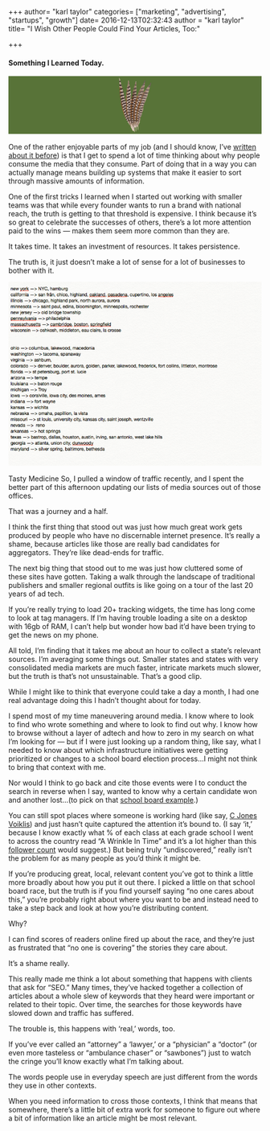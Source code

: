 +++
author= "karl taylor"
categories= ["marketing", "advertising", "startups", "growth"]
date= 2016-12-13T02:32:43 
author = "karl taylor"
title= "I Wish Other People Could Find Your Articles, Too:"

+++

 #### Something I Learned Today.

  ![](https://raw.githubusercontent.com/karljtaylor/kjt/blog/content/assets/946f5-17uixylypz8tuiuhy9w4a1g.png)  


 One of the rather enjoyable parts of my job (and I should know, I’ve [written about it before](https://bestpractices.sonnetaylor.com/blank-screen-problems-2fc35c996bf4#.fw1mfw51f)) is that I get to spend a lot of time thinking about why people consume the media that they consume. Part of doing that in a way you can actually manage means building up systems that make it easier to sort through massive amounts of information.

 One of the first tricks I learned when I started out working with smaller teams was that while every founder wants to run a brand with national reach, the truth is getting to that threshold is expensive. I think because it’s so great to celebrate the successes of others, there’s a lot more attention paid to the wins — makes them seem more common than they are.

 It takes time. It takes an investment of resources. It takes persistence.

 The truth is, it just doesn’t make a lot of sense for a lot of businesses to bother with it.

  ![](https://raw.githubusercontent.com/karljtaylor/kjt/blog/content/assets/f13cd-15-b7cxkvdidzyig-rjgika.png)

 Tasty Medicine  So, I pulled a window of traffic recently, and I spent the better part of this afternoon updating our lists of media sources out of those offices.

 That was a journey and a half.

 I think the first thing that stood out was just how much great work gets produced by people who have no discernable internet presence. It’s really a shame, because articles like those are really bad candidates for aggregators. They’re like dead-ends for traffic.

 The next big thing that stood out to me was just how cluttered some of these sites have gotten. Taking a walk through the landscape of traditional publishers and smaller regional outfits is like going on a tour of the last 20 years of ad tech.

 If you’re really trying to load 20+ tracking widgets, the time has long come to look at tag managers. If I’m having trouble loading a site on a desktop with 16gb of RAM, I can’t help but wonder how bad it’d have been trying to get the news on my phone.

 All told, I’m finding that it takes me about an hour to collect a state’s relevant sources. I’m averaging some things out. Smaller states and states with very consolidated media markets are much faster, intricate markets much slower, but the truth is that’s not unsustainable. That’s a good clip.

 While I might like to think that everyone could take a day a month, I had one real advantage doing this I hadn’t thought about for today.

 I spend most of my time maneuvering around media. I know where to look to find who wrote something and where to look to find out why. I know how to browse without a layer of adtech and how to zero in my search on what I’m looking for — but if I were just looking up a random thing, like say, what I needed to know about which infrastructure initiatives were getting prioritized or changes to a school board election process…I might not think to bring that context with me.

 Nor would I think to go back and cite those events were I to conduct the search in reverse when I say, wanted to know why a certain candidate won and another lost…(to pick on that [school board example](https://t.co/yucX5KIZlk).)

 You can still spot places where someone is working hard (like say, [C Jones Voiklis](https://twitter.com/charlottejv)) and just hasn’t quite captured the attention it’s bound to. (I say ‘it,’ because I know exactly what % of each class at each grade school I went to across the country read “A Wrinkle In Time” and it’s a lot higher than this [follower count](https://twitter.com/madeleinelengle) would suggest.) But being truly “undiscovered,” really isn’t the problem for as many people as you’d think it might be.

 If you’re producing great, local, relevant content you’ve got to think a little more broadly about how you put it out there. I picked a little on that school board race, but the truth is if you find yourself saying “no one cares about this,” you’re probably right about where you want to be and instead need to take a step back and look at how you’re distributing content.

 Why?

 I can find scores of readers online fired up about the race, and they’re just as frustrated that “no one is covering” the stories they care about.

 It’s a shame really.

 This really made me think a lot about something that happens with clients that ask for “SEO.” Many times, they’ve hacked together a collection of articles about a whole slew of keywords that they heard were important or related to their topic. Over time, the searches for those keywords have slowed down and traffic has suffered.

 The trouble is, this happens with ‘real,’ words, too.

 If you’ve ever called an “attorney” a ‘lawyer,’ or a “physician” a “doctor” (or even more tasteless or “ambulance chaser” or “sawbones”) just to watch the cringe you’ll know exactly what I’m talking about.

 The words people use in everyday speech are just different from the words they use in other contexts.

 When you need information to cross those contexts, I think that means that somewhere, there’s a little bit of extra work for someone to figure out where a bit of information like an article might be most relevant.
